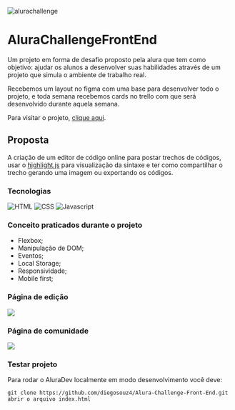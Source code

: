 ![alurachallenge](https://user-images.githubusercontent.com/69763783/120212434-5ebe7880-c208-11eb-8674-279aa61f3e74.png)
 
# AluraChallengeFrontEnd
 
Um projeto em forma de desafio proposto pela alura que tem como objetivo: ajudar os alunos a desenvolver suas habilidades através de um projeto que simula o ambiente de trabalho real. 
 
Recebemos um layout no figma com uma base para desenvolver todo o projeto, e toda semana recebemos cards no trello com que será desenvolvido durante aquela semana.
 
Para visitar o projeto, [clique aqui](https://diegosouz4.github.io/).
 
## Proposta
 
A criação de um editor de código online para postar trechos de códigos, usar o [highlight.js](https://highlightjs.org/) para visualização da sintaxe e ter como compartilhar o trecho gerando uma imagem ou exportando os códigos.
 
### Tecnologias
 
![HTML](https://img.shields.io/badge/html5-%23E34F26.svg?style=for-the-badge&logo=html5&logoColor=white) ![CSS](https://img.shields.io/badge/css3-%231572B6.svg?style=for-the-badge&logo=css3&logoColor=white) ![Javascript](https://img.shields.io/badge/javascript-%23323330.svg?style=for-the-badge&logo=javascript&logoColor=%23F7DF1E)
 
### Conceito praticados durante o projeto
 
+ Flexbox;
+ Manipulação de DOM;
+ Eventos;
+ Local Storage;
+ Responsividade;
+ Mobile first;
 
### Página de edição
![](https://user-images.githubusercontent.com/71559409/120458862-073a1d00-c36e-11eb-939d-806ea6bd4a8d.gif)
### Página de comunidade
![](https://user-images.githubusercontent.com/71559409/120459986-1372aa00-c36f-11eb-869b-8a7b9d264b24.gif)
 
 
### Testar projeto
Para rodar o AluraDev localmente em modo desenvolvimento você deve:
```
git clone https://github.com/diegosouz4/Alura-Challenge-Front-End.git
abrir o arquivo index.html
```